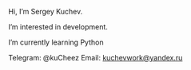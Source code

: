 Hi, I’m Sergey Kuchev.

I’m interested in development.

I’m currently learning Python

Telegram: @kuCheez
Email: kuchevwork@yandex.ru
